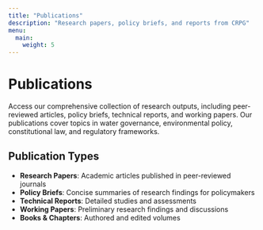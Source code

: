 ```yaml
---
title: "Publications"
description: "Research papers, policy briefs, and reports from CRPG"
menu:
  main:
    weight: 5
---
```


# Publications

Access our comprehensive collection of research outputs, including peer-reviewed articles, policy briefs, technical reports, and working papers. Our publications cover topics in water governance, environmental policy, constitutional law, and regulatory frameworks.

## Publication Types

- **Research Papers**: Academic articles published in peer-reviewed journals
- **Policy Briefs**: Concise summaries of research findings for policymakers
- **Technical Reports**: Detailed studies and assessments
- **Working Papers**: Preliminary research findings and discussions
- **Books & Chapters**: Authored and edited volumes